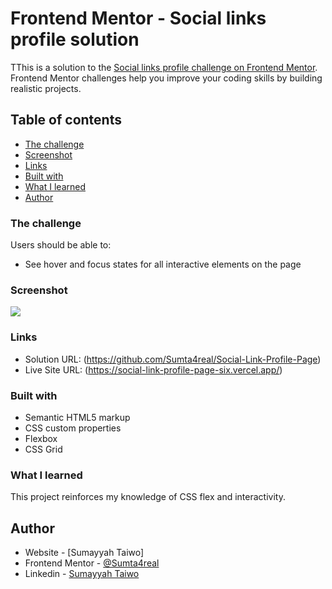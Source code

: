 # Frontend Mentor - Social links profile solution

TThis is a solution to the [Social links profile challenge on Frontend Mentor](https://www.frontendmentor.io/challenges/social-links-profile-UG32l9m6dQ). Frontend Mentor challenges help you improve your coding skills by building realistic projects. 
## Table of contents

  - [The challenge](#the-challenge)
  - [Screenshot](#screenshot)
  - [Links](#links)
  - [Built with](#built-with)
  - [What I learned](#what-i-learned)
- [Author](#author)

### The challenge

Users should be able to:

- See hover and focus states for all interactive elements on the page

### Screenshot

![](PagePreview.PNG)

### Links

- Solution URL: (https://github.com/Sumta4real/Social-Link-Profile-Page)
- Live Site URL: (https://social-link-profile-page-six.vercel.app/)

### Built with

- Semantic HTML5 markup
- CSS custom properties
- Flexbox
- CSS Grid

### What I learned

This project reinforces my knowledge of CSS flex and interactivity. 

## Author

- Website - [Sumayyah Taiwo]
- Frontend Mentor - [@Sumta4real](https://www.frontendmentor.io/profile/@Sumta4real)
- Linkedin - [Sumayyah Taiwo](https://www.linkedin.com/in/sumayyah-taiwo/)